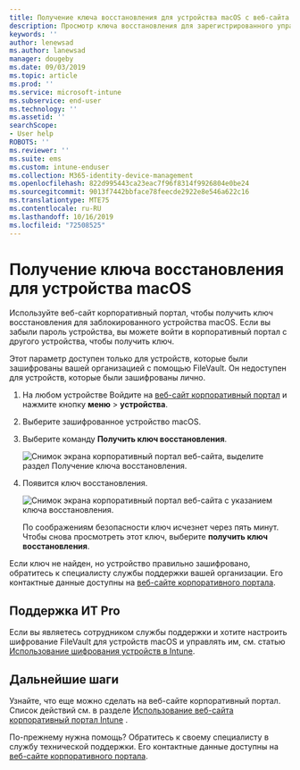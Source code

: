 ```yaml
---
title: Получение ключа восстановления для устройства macOS с веб-сайта Корпоративный портал Intune
description: Просмотр ключа восстановления для зарегистрированного управляемого устройства macOS.
keywords: ''
author: lenewsad
ms.author: lanewsad
manager: dougeby
ms.date: 09/03/2019
ms.topic: article
ms.prod: ''
ms.service: microsoft-intune
ms.subservice: end-user
ms.technology: ''
ms.assetid: ''
searchScope:
- User help
ROBOTS: ''
ms.reviewer: ''
ms.suite: ems
ms.custom: intune-enduser
ms.collection: M365-identity-device-management
ms.openlocfilehash: 822d995443ca23eac7f96f8314f9926804e0be24
ms.sourcegitcommit: 9013f7442bbface78feecde2922e8e546a622c16
ms.translationtype: MTE75
ms.contentlocale: ru-RU
ms.lasthandoff: 10/16/2019
ms.locfileid: "72508525"
---
```

# <a name="get-a-recovery-key-for-a-macos-device"></a>Получение ключа восстановления для устройства macOS

Используйте веб-сайт корпоративный портал, чтобы получить ключ восстановления для заблокированного устройства macOS. Если вы забыли пароль устройства, вы можете войти в корпоративный портал с другого устройства, чтобы получить ключ.  

Этот параметр доступен только для устройств, которые были зашифрованы вашей организацией с помощью FileVault. Он недоступен для устройств, которые были зашифрованы лично.

1. На любом устройстве Войдите на [веб-сайт корпоративный портал](https://portal.manage.microsoft.com) и нажмите кнопку **меню** > **устройства**.  
2. Выберите зашифрованное устройство macOS.  
3. Выберите команду **Получить ключ восстановления**.  

    ![Снимок экрана корпоративный портал веб-сайта, выделите раздел Получение ключа восстановления.](./media/1907-recovery2-cpweb-intune.PNG)  

4. Появится ключ восстановления.

    ![Снимок экрана корпоративный портал веб-сайта с указанием ключа восстановления.](./media/1907-recovery-cpweb-intune.PNG)  

    По соображениям безопасности ключ исчезнет через пять минут. Чтобы снова просмотреть этот ключ, выберите **получить ключ восстановления**.

Если ключ не найден, но устройство правильно зашифровано, обратитесь к специалисту службы поддержки вашей организации. Его контактные данные доступны на [веб-сайте корпоративного портала](https://go.microsoft.com/fwlink/?linkid=2010980).  

## <a name="it-pro-support"></a>Поддержка ИТ Pro

Если вы являетесь сотрудником службы поддержки и хотите настроить шифрование FileVault для устройств macOS и управлять им, см. статью [Использование шифрования устройств в Intune](/intune/protect/encrypt-devices).

## <a name="next-steps"></a>Дальнейшие шаги

Узнайте, что еще можно сделать на веб-сайте корпоративный портал. Список действий см. в разделе [Использование веб-сайта корпоративный портал Intune](using-the-intune-company-portal-website.md) .  

По-прежнему нужна помощь? Обратитесь к своему специалисту в службу технической поддержки. Его контактные данные доступны на [веб-сайте корпоративного портала](https://go.microsoft.com/fwlink/?linkid=2010980).  
